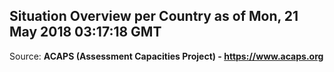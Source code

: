 ## Situation Overview per Country as of Mon, 21 May 2018 03:17:18 GMT

Source: **ACAPS (Assessment Capacities Project) - https://www.acaps.org**